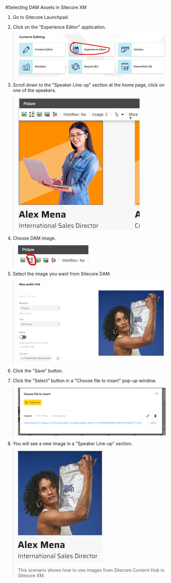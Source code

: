 #Selecting DAM Assets in Sitecore XM

1. Go to Sitecore Launchpad.

2. Click on the "Experience Editor" application.

> ![Graphical user interface, text, application, website](./media/image1.png)

3. Scroll down to the "Speaker Line-up" section at the home page, click
    on one of the speakers.

> ![Graphical user interface, application, PowerPoint](./media/image2.png)

4. Choose DAM image.

> ![Graphical user interface, application](./media/image3.png)

5. Select the image you want from Sitecore DAM.

> ![Selected image](./media/image4.png)

6. Click the "Save" button.

7. Click the "Select" button in a "Choose file to insert" pop-up
    window.

> ![Graphical user interface, text, application, email](./media/image5.png)

8. You will see a new image in a "Speaker Line-up" section.

> ![New image](./media/image6.png)
>
> This scenario shows how to use images from Sitecore Content Hub in
> Sitecore XM.